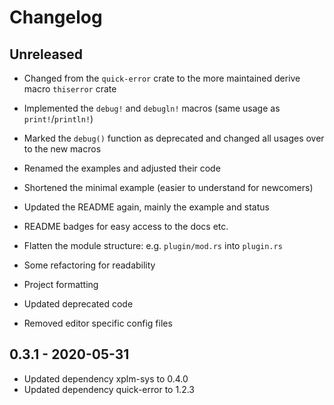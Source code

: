 <!--
SPDX-FileCopyrightText: 2024 Julia DeMille <me@jdemille.com>

SPDX-License-Identifier: MPL-2.0
-->

# Changelog

## Unreleased

* Changed from the `quick-error` crate to the more maintained derive macro `thiserror` crate
* Implemented the `debug!` and `debugln!` macros (same usage as `print!`/`println!`)
* Marked the `debug()` function as deprecated and changed all usages over to the new macros
* Renamed the examples and adjusted their code
* Shortened the minimal example (easier to understand for newcomers)
* Updated the README again, mainly the example and status

  
* README badges for easy access to the docs etc.
* Flatten the module structure: e.g. `plugin/mod.rs` into `plugin.rs`  
* Some refactoring for readability
* Project formatting  
* Updated deprecated code
* Removed editor specific config files

## 0.3.1 - 2020-05-31

* Updated dependency xplm-sys to 0.4.0
* Updated dependency quick-error to 1.2.3
